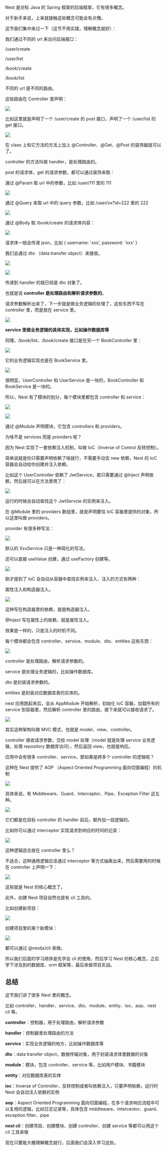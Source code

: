 Nest 是对标 Java 的 Spring 框架的后端框架，它有很多概念。

对于新手来说，上来就接触这些概念可能会有点懵。

这节我们集中来过一下（这节不用实践，理解概念就好）：

我们通过不同的 url 来访问后端接口：

/user/create

/user/list

/book/create

/book/list

不同的 url 是不同的路由。

这些路由在 Controller 里声明：

![](//liushuaiyang.oss-cn-shanghai.aliyuncs.com/nest-docs/image/3-1.png)

比如这里就是声明了一个 /user/create 的 post 接口，声明了一个 /user/list 的 get 接口。

![](//liushuaiyang.oss-cn-shanghai.aliyuncs.com/nest-docs/image/3-2.png)

在 class 上和它方法的方法上加上 @Controller、@Get、@Post 的装饰器就可以了。

controller 的方法叫做 handler，是处理路由的。

post 的请求体，get 的请求参数，都可以通过装饰来取：

通过 @Param 取 url 中的参数，比如 /user/111 里的 111

![](//liushuaiyang.oss-cn-shanghai.aliyuncs.com/nest-docs/image/3-3.png)

通过 @Query 来取 url 中的 query 参数，比如 /user/xx?id=222 里的 222

![](//liushuaiyang.oss-cn-shanghai.aliyuncs.com/nest-docs/image/3-4.png)

通过 @Body 取 /book/create 的请求体内容：

![](//liushuaiyang.oss-cn-shanghai.aliyuncs.com/nest-docs/image/3-5.png)

请求体一般会传递 json，比如 { username: 'xxx', password: 'xxx' }

我们会通过 dto （data transfer object）来接收。

![](//liushuaiyang.oss-cn-shanghai.aliyuncs.com/nest-docs/image/3-6.png)

![](//liushuaiyang.oss-cn-shanghai.aliyuncs.com/nest-docs/image/3-7.png)

传递到 handler 的就已经是 dto 对象了。

也就是说 **controller 是处理路由和解析请求参数的**。

请求参数解析出来了，下一步就是做业务逻辑的处理了，这些东西不写在 controller 里，而是放在 service 里。

![](//liushuaiyang.oss-cn-shanghai.aliyuncs.com/nest-docs/image/3-8.png)

**service 里做业务逻辑的具体实现，比如操作数据库等**

同理，/book/list、/book/create 接口是在另一个 BookController 里：

![](//liushuaiyang.oss-cn-shanghai.aliyuncs.com/nest-docs/image/3-9.png)

它的业务逻辑实现也是在 BookService 里。

![](//liushuaiyang.oss-cn-shanghai.aliyuncs.com/nest-docs/image/3-10.png)

很明显，UserController 和 UserService 是一块的，BookController 和 BookService 是一块的。

所以，Nest 有了模块的划分，每个模块里都包含 controller 和 service：

![](//liushuaiyang.oss-cn-shanghai.aliyuncs.com/nest-docs/image/3-11.png)

![](//liushuaiyang.oss-cn-shanghai.aliyuncs.com/nest-docs/image/3-12.png)

通过 @Module 声明模块，它包含 controllers 和 providers。

为啥不是 services 而是 providers 呢？

因为 Nest 实现了一套依赖注入机制，叫做 IoC（Inverse of Control 反转控制）。

简单说就是你只需要声明依赖了啥就行，不需要手动去 new 依赖，Nest 的 IoC 容器会自动给你创建并注入依赖。

比如这个 UserController 依赖了 JwtService，那只需要通过 @Inject 声明依赖，然后就可以在方法里用了：

![](//liushuaiyang.oss-cn-shanghai.aliyuncs.com/nest-docs/image/3-13.png)

运行的时候会自动查找这个 JwtServcie 的实例来注入。

在 @Module 里的 providers 数组里，就是声明要往 IoC 容器里提供的对象，所以这里叫做 providers。

provider 有很多种写法：

![](//liushuaiyang.oss-cn-shanghai.aliyuncs.com/nest-docs/image/3-14.png)

默认的 XxxService 只是一种简化的写法。

还可以直接 useValue 创建，通过 useFactory 创建等。

![](//liushuaiyang.oss-cn-shanghai.aliyuncs.com/nest-docs/image/3-15.png)

刚才提到了 IoC 会自动从容器中查找实例来注入，注入的方式有两种：

属性注入和构造器注入。

![](//liushuaiyang.oss-cn-shanghai.aliyuncs.com/nest-docs/image/3-16.png)

这种写在构造器里的依赖，就是构造器注入。

@Inject 写在属性上的依赖，就是属性注入。

效果是一样的，只是注入的时机不同。

每个模块都会包含 controller、service、module、dto、entities 这些东西：

![](//liushuaiyang.oss-cn-shanghai.aliyuncs.com/nest-docs/image/3-17.png)

controller 是处理路由，解析请求参数的。

service 是处理业务逻辑的，比如操作数据库。

dto 是封装请求参数的。

entities 是封装对应数据库表的实体的。

nest 应用跑起来后，会从 AppModule 开始解析，初始化 IoC 容器，加载所有的 service 到容器里，然后解析 controller 里的路由，接下来就可以接收请求了。

![](//liushuaiyang.oss-cn-shanghai.aliyuncs.com/nest-docs/image/3-18.png)

其实这种架构叫做 MVC 模式，也就是 model、view、controller。

controller 接收请求参数，交给 model 处理（model 就是处理 service 业务逻辑，处理 repository 数据库访问），然后返回 view，也就是响应。

应用中会有很多 controller、service，那如果是跨多个 controller 的逻辑呢？

这种在 Nest 提供了 AOP （Aspect Oriented Programming 面向切面编程）的机制

![](//liushuaiyang.oss-cn-shanghai.aliyuncs.com/nest-docs/image/3-19.png)

具体来说，有 Middleware、Guard、Interceptor、Pipe、Exception Filter 这五种。

![](//liushuaiyang.oss-cn-shanghai.aliyuncs.com/nest-docs/image/3-20.png)

它们都是在目标 controller 的 handler 前后，额外加一段逻辑的。

比如你可以通过 interceptor 实现请求到响应的时间的记录：

![](//liushuaiyang.oss-cn-shanghai.aliyuncs.com/nest-docs/image/3-21.png)

这种逻辑适合放在 controller 里么？

不适合，这种通用逻辑应该通过 interceptor 等方式抽离出来，然后需要用的时候在 controller 上声明一下：

![](//liushuaiyang.oss-cn-shanghai.aliyuncs.com/nest-docs/image/3-22.png)

这些就是 Nest 的核心概念了。

此外，创建 Nest 项目自然也是有 cli 工具的。

比如创建新项目：

![](//liushuaiyang.oss-cn-shanghai.aliyuncs.com/nest-docs/image/3-23.png)

创建项目里的某个新模块：

![](//liushuaiyang.oss-cn-shanghai.aliyuncs.com/nest-docs/image/3-24.png)

都可以通过 @nestjs/cli 来做。

所以我们后面的学习顺序是先学会 cli 的使用，然后学习 Nest 的核心概念，之后学下涉及到的数据库、orm 框架等，最后来做项目实战。

## 总结

这节我们讲了很多 Nest 里的概念。

比如 controller、handler、service、dto、module、entity、ioc、aop、nest cli 等。

**controller**：控制器，用于处理路由，解析请求参数

**handler**：控制器里处理路由的方法

**service**：实现业务逻辑的地方，比如操作数据库等

**dto**：data transfer object，数据传输对象，用于封装请求体里数据的对象

**module**：模块，包含 controller、service 等，比如用户模块、书籍模块

**entity**：对应数据库表的实体

**ioc**：Inverse of Controller，反转控制或者叫依赖注入，只要声明依赖，运行时 Nest 会自动注入依赖的实例

**aop**：Aspect Oriented Programming 面向切面编程，在多个请求响应流程中可以复用的逻辑，比如日志记录等，具体包含 middleware、interceotor、guard、exception filter、pipe

**nest cli**：创建项目、创建模块、创建 controller、创建 service 等都可以用这个 cli 工具来做

现在只要能大概理解概念就行，后面我们会深入学习这些。
